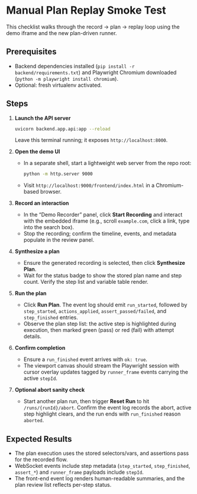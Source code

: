 # Manual Plan Replay Smoke Test

This checklist walks through the record → plan → replay loop using the demo iframe and the new plan-driven runner.

## Prerequisites

- Backend dependencies installed (`pip install -r backend/requirements.txt`) and Playwright Chromium downloaded (`python -m playwright install chromium`).
- Optional: fresh virtualenv activated.

## Steps

1. **Launch the API server**
   ```bash
   uvicorn backend.app.api:app --reload
   ```
   Leave this terminal running; it exposes `http://localhost:8000`.

2. **Open the demo UI**
   - In a separate shell, start a lightweight web server from the repo root:
     ```bash
     python -m http.server 9000
     ```
   - Visit `http://localhost:9000/frontend/index.html` in a Chromium-based browser.

3. **Record an interaction**
   - In the “Demo Recorder” panel, click **Start Recording** and interact with the embedded iframe (e.g., scroll `example.com`, click a link, type into the search box).
   - Stop the recording; confirm the timeline, events, and metadata populate in the review panel.

4. **Synthesize a plan**
   - Ensure the generated recording is selected, then click **Synthesize Plan**.
   - Wait for the status badge to show the stored plan name and step count. Verify the step list and variable table render.

5. **Run the plan**
   - Click **Run Plan**. The event log should emit `run_started`, followed by `step_started`, `actions_applied`, `assert_passed/failed`, and `step_finished` entries.
   - Observe the plan step list: the active step is highlighted during execution, then marked green (pass) or red (fail) with attempt details.

6. **Confirm completion**
   - Ensure a `run_finished` event arrives with `ok: true`.
   - The viewport canvas should stream the Playwright session with cursor overlay updates tagged by `runner_frame` events carrying the active `stepId`.

7. **Optional abort sanity check**
   - Start another plan run, then trigger **Reset Run** to hit `/runs/{runId}/abort`. Confirm the event log records the abort, active step highlight clears, and the run ends with `run_finished` reason `aborted`.

## Expected Results

- The plan execution uses the stored selectors/vars, and assertions pass for the recorded flow.
- WebSocket events include step metadata (`step_started`, `step_finished`, `assert_*`) and `runner_frame` payloads include `stepId`.
- The front-end event log renders human-readable summaries, and the plan review list reflects per-step status.
